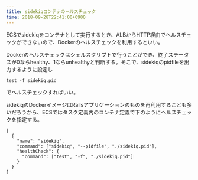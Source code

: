 ```yaml
---
title: sidekiqコンテナのヘルスチェック
time: 2018-09-28T22:41:00+0900
---
```


ECSでsidekiqをコンテナとして実行するとき、ALBからHTTP経由でヘルスチェックができないので、Dockerのヘルスチェックを利用するといい。

Dockerのヘルスチェックはシェルスクリプトで行うことができ、終了ステータスが0ならhealthy、1ならunhealthyと判断する。そこで、sidekiqのpidfileを出力するように設定し

```
test -f sidekiq.pid
```

でヘルスチェックすればいい。

sidekiqのDockerイメージはRailsアプリケーションのものを再利用することも多いだろうから、ECSではタスク定義内のコンテナ定義で下のようにヘルスチェックを指定する。

```
[
  {
    "name": "sidekiq",
    "command": ["sidekiq", "--pidfile", "./sidekiq.pid"],
    "healthCheck": {
      "command": ["test", "-f", "./sidekiq.pid"]
    }
  }
]
```
